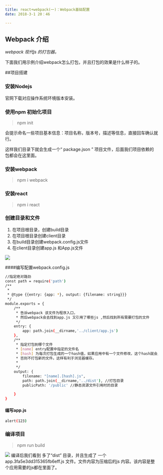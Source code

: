 ```yaml
---
title: react+webpack(一)：Webpack基础配置
date: 2018-3-1 20：46

---
```




## Webpack 介绍

*webpack 现代js 的打包器。* 

下面我们用示例介绍webpack怎么打包，并且打包的效果是什么样子的。 


##项目搭建

### 安装Nodejs


官网下载对应操作系统环境版本安装。


### 使用npm 初始化项目

> npm init

会提示命名一些项目基本信息：项目名称，版本号，描述等信息，直接回车确认就行。

这样我们目录下就会生成一个“ package.json ” 项目文件，后面我们项目依赖的包都会在这里面。


### 安装webpack

> npm i webpack

### 安装react

> npm i react


<!--more-->

### 创建目录和文件
1. 在项目根目录，创建build目录
2. 在项目根目录创建client目录
3. 在build目录创建webpack.config.js文件
4. 在client目录创建app.js 和App.js文件

![](https://i.imgur.com/h8HHdkB.png)


####编写配置webpack.config.js
``` bash
//指定绝对路劲
const path = require('path')
/**
 *
 * @type {{entry: {app: *}, output: {filename: string}}}
 */
module.exports = {
    /**
     * 告诉webpack 该文件为程序入口，
     * 然后webpack会去找到app.js 又引用了哪些js ,然后找到所有需要打包的文件
     */
    entry: {
        app: path.join(__dirname,'../client/app.js')
    },
    /**
     * 指定打包到哪个文件
     * [name] entry配置中指定的文件名
     * [hash] 为每次打包生成的一个hash值，如果应用中有一个文件修改，这个hash就会从新生成，从而产生新的文件
     * 否则不打包新的文件。这样有利于浏览器缓存。
     *
     */
    output: {
        filename: "[name].[hash].js",
        path: path.join(__dirname,'../dist'), //打包目录
        publicPath: '/public' //静态资源文件引用时的目录

    }
}

```

#### 编写app.js
``` bash
alert(123)
```


### 编译项目

> npm run build


![](https://i.imgur.com/UDx9ltt.png)
编译后我们看到 多了“dist” 目录，并且生成了 一个 app.3fa5e3dd315365fb6eff.js 文件。文件内容为压缩后的js 内容。该内容是整个应用需要的js都在里面了。